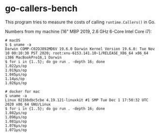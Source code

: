 # go-callers-bench

This program tries to measure the costs of calling `runtime.Callers()` in Go.


Numbers from my machine (16" MBP 2019, 2.6 GHz 6-Core Intel Core i7):

```
# macOS
$ $ uname -a
Darwin COMP-C02DJ092MD6V 19.6.0 Darwin Kernel Version 19.6.0: Tue Nov 10 00:10:30 PST 2020; root:xnu-6153.141.10~1/RELEASE_X86_64 x86_64 i386 MacBookPro16,1 Darwin
$ for i in {1..5}; do go run . -depth 16; done
1.022µs/op
1.019µs/op
1.045µs/op
1.14µs/op
1.026µs/op

# docker for mac
$ uname -a
Linux 021bbdbc5cbe 4.19.121-linuxkit #1 SMP Tue Dec 1 17:50:32 UTC 2020 x86_64 GNU/Linux
$ for i in {1..5}; do go run . -depth 16; done
1.082µs/op
1.096µs/op
1.081µs/op
1.076µs/op
1.071µs/op
```
